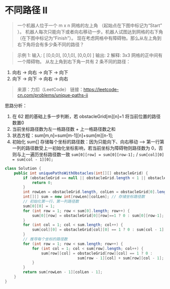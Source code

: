 ﻿#  不同路径 II
>一个机器人位于一个 m x n 网格的左上角 （起始点在下图中标记为“Start” ）。
机器人每次只能向下或者向右移动一步。机器人试图达到网格的右下角（在下图中标记为“Finish”）。
现在考虑网格中有障碍物。那么从左上角到右下角将会有多少条不同的路径？

>示例 1:
输入:
[
  [0,0,0],
  [0,1,0],
  [0,0,0]
]
输出: 2
解释:
3x3 网格的正中间有一个障碍物。
从左上角到右下角一共有 2 条不同的路径：
1. 向右 -> 向右 -> 向下 -> 向下
2. 向下 -> 向下 -> 向右 -> 向右

>来源：力扣（LeetCode）
链接：https://leetcode-cn.com/problems/unique-paths-ii

思路分析：
1. 在 62 题的基础上多一步判断，若 obstacleGrid[m][n]=1 将当前位置的路径数置0
2. 当前坐标路径数为左一格路径数 + 上一格路径数之和
3. 状态方程：sum[m,n]=sum[m-1][n]+sum[m][n-1]; 
4.  初始化 sum[] 存储每个坐标的路径数：因为只能向下、向右移动 --> 第一行第一列的路径数受上一初始化坐标影响，若当前坐标为障碍物则路径数为 0，否则与上一遍历坐标路径数一致 `sum[0][row] = sum[0][row-1];` / `sum[col][0] = sum[col - 1][0];`
```java
class Solution {
    public int uniquePathsWithObstacles(int[][] obstacleGrid) {
        if (obstacleGrid == null || obstacleGrid.length < 1 || obstacleGrid[0][0] == 1) {
            return 0;
        }
        int rowLen = obstacleGrid.length, colLen = obstacleGrid[0].length;
        int[][] sum = new int[rowLen][colLen]; // 存储坐标路径数
        // 初始化第一行，第一列路径数
        sum[0][0] = 1;
        for (int row = 1; row < sum[0].length; row++) {
            sum[0][row] = obstacleGrid[0][row]==1 ? 0 : sum[0][row-1];
        }
        for (int col = 1; col < sum.length; col++) {
            sum[col][0] = obstacleGrid[col][0] == 1 ? 0 : sum[col - 1][0];
        }
        // 推导每个坐标的路径数
        for (int row = 1; row < sum.length; row++) {
            for (int col = 1; col < sum[row].length; col++) {
                sum[row][col] = obstacleGrid[row][col] == 1 ? 0 :
                                sum[row - 1][col] + sum[row][col - 1];
            }
        }
        return sum[rowLen - 1][colLen - 1];
    }
}
```

